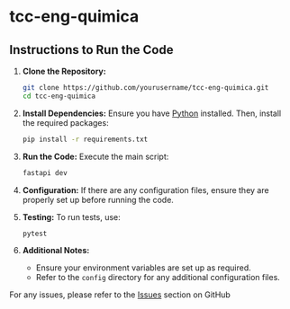 # tcc-eng-quimica

## Instructions to Run the Code

1. **Clone the Repository:**

    ```sh
    git clone https://github.com/yourusername/tcc-eng-quimica.git
    cd tcc-eng-quimica
    ```

2. **Install Dependencies:**
    Ensure you have [Python](https://www.python.org/downloads/) installed. Then, install the required packages:

    ```sh
    pip install -r requirements.txt
    ```

3. **Run the Code:**
    Execute the main script:

    ```sh
    fastapi dev
    ```

4. **Configuration:**
    If there are any configuration files, ensure they are properly set up before running the code.

5. **Testing:**
    To run tests, use:

    ```sh
    pytest
    ```

6. **Additional Notes:**
    - Ensure your environment variables are set up as required.
    - Refer to the `config` directory for any additional configuration files.

For any issues, please refer to the [Issues](https://github.com/yourusername/tcc-eng-quimica/issues) section on GitHub
